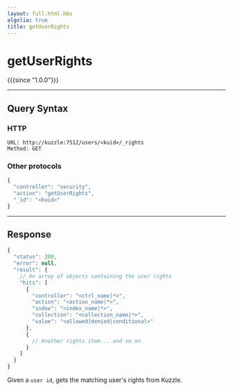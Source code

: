 ```yaml
---
layout: full.html.hbs
algolia: true
title: getUserRights
---
```



# getUserRights

{{{since "1.0.0"}}}



---

## Query Syntax

### HTTP

```http
URL: http://kuzzle:7512/users/<kuid>/_rights
Method: GET
```

### Other protocols

```js
{
  "controller": "security",
  "action": "getUserRights",
  "_id": "<kuid>"
}
```


---

## Response

```javascript
{
  "status": 200,
  "error": null,
  "result": {
    // An array of objects containing the user rights
    "hits": [
      {
        "controller": "<ctrl_name|*>",
        "action": "<action_name|*>",
        "index": "<index_name|*>",
        "collection": "<collection_name|*>",
        "value": "<allowed|denied|conditional>"
      },
      {
        // Another rights item... and so on
      }
    ]
  }
}
```

Given a `user id`, gets the matching user's rights from Kuzzle.
